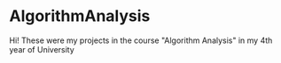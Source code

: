 # AlgorithmAnalysis

Hi! These were my projects in the course "Algorithm Analysis" in my 4th year of University